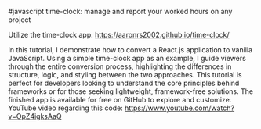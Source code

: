 #javascript time-clock:  manage and report your worked hours on any project


Utilize the time-clock app: https://aaronrs2002.github.io/time-clock/

In this tutorial, I demonstrate how to convert a React.js application to vanilla JavaScript. Using a simple time-clock app as an example, I guide viewers through the entire conversion process, highlighting the differences in structure, logic, and styling between the two approaches. This tutorial is perfect for developers looking to understand the core principles behind frameworks or for those seeking lightweight, framework-free solutions. The finished app is available for free on GitHub to explore and customize.
YouTube video regarding this code:
https://www.youtube.com/watch?v=OpZ4igksAaQ

